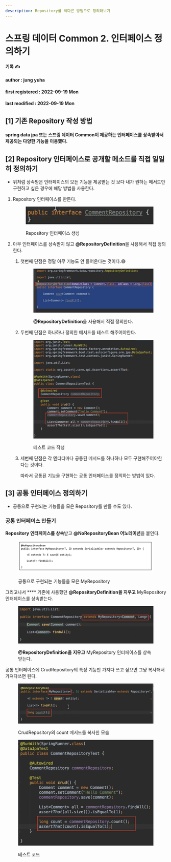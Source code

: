 ```yaml
---
description: Repository를 색다른 방법으로 정의해보기
---
```


# 스프링 데이터 Common 2. 인터페이스 정의하기

**기록 ✍️**

#### author : jung yuha

#### first registered : 2022-09-19 Mon

#### last modified : 2022-09-19 Mon

## \[1] 기존 Repository 작성 방법

#### spring data jpa 또는 스프링 데이터 Common이 제공하는 인터페이스를 상속받아서 제공되는 다양한 기능을 이용했다.

## \[2] **Repository 인터페이스로 공개할 메소드를 직접 일일히 정의하기**

* 위처럼 상속받은 인터페이스의 모든 기능을 제공받는 것 보다 내가 원하는 메서드만 구현하고 싶은 경우에 해당 방법을 사용한다.

1.  Repository 인터페이스를 만든다.



    <figure><img src="../.gitbook/assets/image (10) (2) (1).png" alt=""><figcaption><p> Repository 인터페이스 생성</p></figcaption></figure>
2. 아무 인터페이스를 상속받지 않고 **@RepositoryDefinition**을 사용해서 직접 정의한다.
   1.  첫번째 단점은 정말 아무 기능도 안 들어온다는 것이다.😅&#x20;

       <figure><img src="../.gitbook/assets/image (11) (1).png" alt=""><figcaption><p> <strong>@RepositoryDefinition</strong>을 사용해서 직접 정의한다.</p></figcaption></figure>
   2.  두번째 단점은 하나하나 정의한 메서드를 테스트 해주어야한다.&#x20;

       <figure><img src="../.gitbook/assets/image (5) (1).png" alt=""><figcaption><p> 테스트 코드 작성</p></figcaption></figure>
   3.  세번째 단점은 각 엔티티마다 공통된 메서드를 하나하나 모두 구현해주어야한다는 것이다.

       따라서 공통된 기능을 구현하는 공통 인터페이스를 정의하는 방법이 있다.

## \[3] 공통 인터페이스 정의하기

* 공통으로 구현되는 기능들을 모은 Repository를 만들 수도 있다.

### 공통 인터페이스 만들기

**Repository 인터페이스를 상속**받고 **@NoRepositoryBean 어노테이션**을 붙인다.

<figure><img src="../.gitbook/assets/image (14) (1).png" alt=""><figcaption><p> 공통으로 구현되는 기능들을 모은 MyRepository</p></figcaption></figure>

그리고나서 **** 기존에 사용했던 **@RepositoryDefinition을 지우고** MyRepository 인터페이스를 상속받는다.

<figure><img src="../.gitbook/assets/image (6) (2) (1).png" alt=""><figcaption><p> <strong>@RepositoryDefinition을 지우고</strong> MyRepository 인터페이스를 상속받는다.</p></figcaption></figure>

공통 인터페이스에 CrudRepository의 특정 기능만 가져다 쓰고 싶으면 그냥 복사해서 가져다쓰면 된다.

<figure><img src="../.gitbook/assets/image (13) (1).png" alt=""><figcaption><p> CrudRepository의 count 메서드를 복사한 모습</p></figcaption></figure>

<figure><img src="../.gitbook/assets/image (4) (2).png" alt=""><figcaption><p>테스트 코드</p></figcaption></figure>
